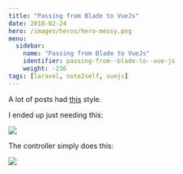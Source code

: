 ```yaml
---
title: "Passing from Blade to VueJs"
date: 2018-02-24
hero: /images/heros/hero-messy.png
menu:
  sidebar:
    name: "Passing from Blade to VueJs"
    identifier: passing-from--blade-to--vue-js
    weight: -236
tags: [laravel, note2self, vuejs]
---
```


A lot of posts had [this](https://medium.com/@m_ramsden/passing-data-from-laravel-to-vue-98b9d2a4bd23) style.

I ended up just needing this:

![](https://dl.dropboxusercontent.com/s/huucm3vx4uyklq7/Screenshot%202018-02-23%2020.29.22.png?dl=0)

The controller simply does this:

![](https://dl.dropboxusercontent.com/s/qw7x7u7ayr7j441/Screenshot%202018-02-23%2020.29.52.png?dl=0)